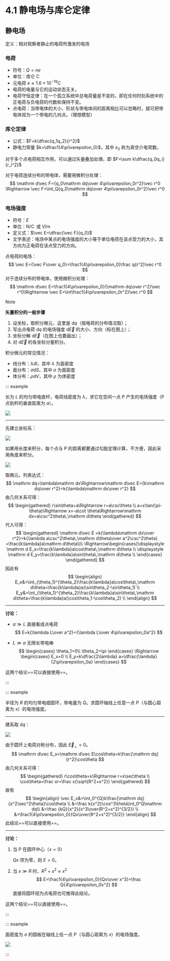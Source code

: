 # 4.1 静电场与库仑定律

## 静电场

定义：相对观察者静止的电荷所激发的电场

### 电荷

- 符号：$Q=ne$
- 单位：库仑 $\operatorname C$
- 元电荷 $e\approx 1.6\times10^{-19}\operatorname C$
- 电荷的电量与它的运动状态无关。
- 电荷守恒定律：在一个孤立系统中总电荷量是不变的，即在任何时刻系统中的正电荷与负电荷的代数和保持不变。
- 点电荷：当带电体的大小、形状与带电体间的距离相比可以忽略时，就可把带电体视为一个带电的几何点。（理想模型）

### 库仑定律

- 公式：$F=k\dfrac{q_1q_2}{r^2}$
- 静电力常量 $k=\dfrac1{4\pi\varepsilon_0}$，其中 $\varepsilon_0$ 称为真空介电常数。

对于多个点电荷相互作用，可以通过矢量叠加处理，即 $F=\sum k\dfrac{q_0q_i}{r_i^2}$

对于电荷连续分布的带电体，需要用微积分处理：
$$
\mathrm d\vec F={q_0\mathrm dq\over 4\pi\varepsilon_0r^2}\vec r^0
\Rightarrow \vec F=\int_Q{q_0\mathrm dq\over 4\pi\varepsilon_0r^2}\vec r^0
$$

### 电场强度

- 符号：$E$
- 单位：$\operatorname {N/C}$ 或 $\operatorname {V/m}$
- 定义式：$\vec E=\dfrac{\vec F}{q_0}$
- 文字表述：电场中某点的电场强度的大小等于单位电荷在该点受力的大小，其方向为正电荷在该点受力的方向。

点电荷的电场：
$$
\vec E={\vec F\over q_0}=\frac1{4\pi\varepsilon_0}\frac q{r^2}\vec r^0
$$
对于连续分布的带电体，使用微积分处理：
$$
\mathrm d\vec E=\frac1{4\pi\varepsilon_0}{\mathrm dq\over r^2}\vec r^0\Rightarrow
\vec E=\int\frac1{4\pi\varepsilon_0r^2}\vec r^0
$$


> [!note]
>
> **矢量积分的一般步骤**
>
> 1. 设坐标，取积分微元，这里是 $\mathrm dq$（按电荷的分布情况取）；
> 2. 写出点电荷 $\mathrm dq$ 的电场强度 $\mathrm d\vec E$ 的大小、方向（标在图上）；
> 3. 坐标分解 $\mathrm d\vec E$（在图上也要画出）；
> 4. 对 $\mathrm d\vec E$ 的各坐标分量积分。
>
> 积分微元的常见情况：
>
> - 线分布：$\lambda\mathrm dl$，其中 $\lambda$ 为面密度
> - 面分布：$\sigma\mathrm dS$，其中 $\sigma$ 为面密度
> - 体分布：$\rho\mathrm dV$，其中 $\rho$ 为体密度

::: example

长为 $L$ 的均匀带电直杆，电荷线密度为 $\lambda$，求它在空间一点 P 产生的电场强度（P 点到杆的垂直距离为 $a$）。

![](./images/e-exp-1.svg)

---

先建立坐标系：

![](./images/e-exp-2.svg)

如果用长度来积分，每个点与 P 的距离都要通过勾股定理计算，不方便，因此采用角度来积分。

![](./images/e-exp-3.svg)

取微元，列表达式：
$$
\mathrm dq=\lambda\mathrm dx\Rightarrow\mathrm d\vec E={k\mathrm dq\over r^2}=k{\lambda\mathrm dx\over r^2}
$$
由几何关系可得：
$$
\begin{gathered}
r\sin\theta=a\Rightarrow r=a\csc\theta \\
a=x\tan(\pi-\theta)\Rightarrow x=-a\cot \theta\Rightarrow\mathrm dx=a\csc^2\theta\,\mathrm d\theta
\end{gathered}
$$
代入可得：
$$
\begin{gathered}
\mathrm d\vec E
=k{\lambda\mathrm dx\over r^2}=k{\lambda a\csc^2\theta\,\mathrm d\theta\over a^2\csc^2\theta}
=\frac{k\lambda}a\mathrm d\theta\\\\
\Rightarrow\begin{cases}\displaystyle
\mathrm d E_x=\frac{k\lambda}a\cos\theta\,\mathrm d\theta \\
\displaystyle
\mathrm d E_y=\frac{k\lambda}a\sin\theta\,\mathrm d\theta \\
\end{cases}
\end{gathered}
$$
因此有
$$
\begin{align}
E_x&=\int_{\theta_1}^{\theta_2}\frac{k\lambda}a\cos\theta\,\mathrm d\theta=\frac{k\lambda}a(\sin\theta_2-\sin\theta_1) \\
E_y&=\int_{\theta_1}^{\theta_2}\frac{k\lambda}a\sin\theta\,\mathrm d\theta=\frac{k\lambda}a(\cos\theta_1-\cos\theta_2) \\
\end{align}
$$

---

**讨论：**

- $a\gg L$ 直接看成点电荷
  $$
  E=k{\lambda L\over a^2}={\lambda L\over 4\pi\varepsilon_0a^2}
  $$

- $L\gg a$ 无限长带电棒
  $$
  \begin{cases}
  \theta_1=0\\
  \theta_2=\pi
  \end{cases}
  \Rightarrow
  \begin{cases}
  E_x=0 \\
  E_y=k\dfrac{2\lambda} a=\dfrac{\lambda}{2\pi\varepsilon_0a}
  \end{cases}
  $$

这两个结论==可以直接使用==。

:::

::: example

半径为 $R$ 的均匀带电细圆环，带电量为 $Q$。求圆环轴线上任意一点 P（与圆心距离为 $x$）的电场强度。

---

建系取 $\mathrm dq$：

![](./images/e-exp-4.svg)

由于圆环上电荷对称分布，因此 $\vec E_\perp=0$。
$$
\mathrm d\vec E_x=\mathrm d\vec E\cos\theta=k\frac{\mathrm dq}{r^2}\cos\theta
$$
由几何关系可得：
$$
\begin{gathered}
r\cos\theta=x\Rightarrow r=x\sec\theta \\
\cos\theta=\frac xr=\frac x{\sqrt{R^2+x^2}}
\end{gathered}
$$
故有
$$
\begin{align}
\vec E_x&=\int_0^{Q}k\frac{\mathrm dq}{x^2\sec^2\theta}\cos\theta \\
&=\frac k{x^2}\cos^3\theta\int_0^Q\mathrm dq\\
&=\frac {kQ}{x^2}{x^3\over(R^2+x^2)^{3/2}} \\
&=\frac1{4\pi\varepsilon_0}{Qx\over(R^2+x^2)^{3/2}}
\end{align}
$$
此结论==可以直接使用==。

---

**讨论：**

1. 当 P 在圆环中心（$x=0$）

   $Qx$ 项为零，则 $E=0$。

2. 当 $x\gg R$ 时，$R^2+x^2\approx x^2$
   $$
   E=\frac1{4\pi\varepsilon_0}{Qx\over x^3}=\frac Q{4\pi\varepsilon_0x^2}
   $$
   直接将圆环视为点电荷也可推得此结论。

这两个结论==可以直接使用==。

:::

::: example

面密度为 $\sigma$ 的圆板在轴线上任一点 P（与圆心距离为 $x$）的电场强度。

![](./images/e-exp-5.svg)

:::
